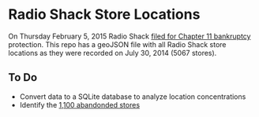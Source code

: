 # Radio Shack Store Locations

On Thursday February 5, 2015 Radio Shack [filed for Chapter 11 bankruptcy](http://dealbook.nytimes.com/2015/02/05/radio-shack-files-for-chapter-11-bankrutpcy/?_r=0) protection. This repo has a geoJSON file with all Radio Shack store locations as they were recorded on July 30, 2014 (5067 stores).

## To Do
* Convert data to a SQLite database to analyze location concentrations
* Identify the [1,100 abandonded stores](http://www.cnbc.com/id/102442711#.)
